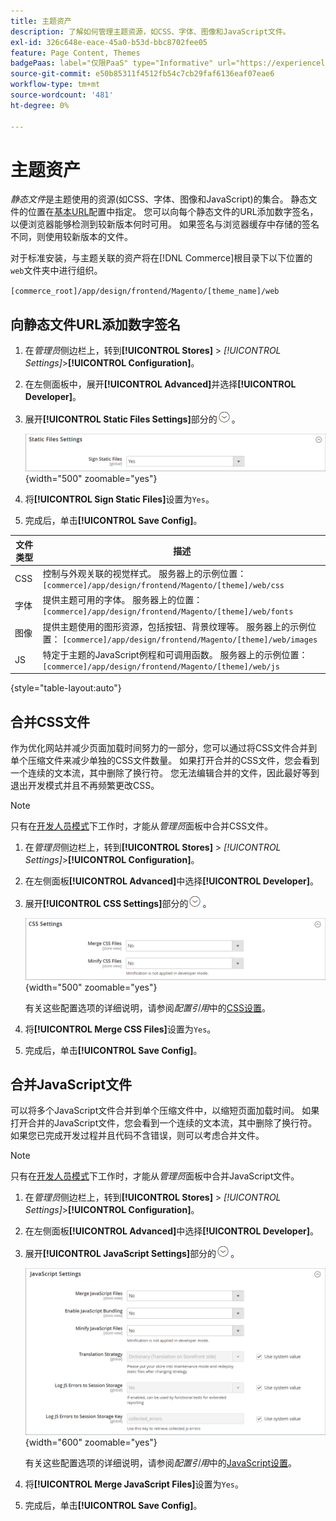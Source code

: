 ```yaml
---
title: 主题资产
description: 了解如何管理主题资源，如CSS、字体、图像和JavaScript文件。
exl-id: 326c648e-eace-45a0-b53d-bbc8702fee05
feature: Page Content, Themes
badgePaas: label="仅限PaaS" type="Informative" url="https://experienceleague.adobe.com/zh-hans/docs/commerce/user-guides/product-solutions" tooltip="仅适用于云项目(Adobe管理的PaaS基础架构)和内部部署项目上的Adobe Commerce 。"
source-git-commit: e50b85311f4512fb54c7cb29faf6136eaf07eae6
workflow-type: tm+mt
source-wordcount: '481'
ht-degree: 0%

---
```


# 主题资产

_静态文件_&#x200B;是主题使用的资源(如CSS、字体、图像和JavaScript)的集合。 静态文件的位置在[基本URL](../stores-purchase/store-urls.md)配置中指定。 您可以向每个静态文件的URL添加数字签名，以便浏览器能够检测到较新版本何时可用。 如果签名与浏览器缓存中存储的签名不同，则使用较新版本的文件。

对于标准安装，与主题关联的资产将在[!DNL Commerce]根目录下以下位置的`web`文件夹中进行组织。

`[commerce_root]/app/design/frontend/Magento/[theme_name]/web`

## 向静态文件URL添加数字签名

1. 在&#x200B;_管理员_&#x200B;侧边栏上，转到&#x200B;**[!UICONTROL Stores]** > _[!UICONTROL Settings]_>**[!UICONTROL Configuration]**。

1. 在左侧面板中，展开&#x200B;**[!UICONTROL Advanced]**&#x200B;并选择&#x200B;**[!UICONTROL Developer]**。

1. 展开&#x200B;**[!UICONTROL Static Files Settings]**&#x200B;部分的![扩展选择器](../assets/icon-display-expand.png)。

   ![静态文件设置](./assets/developer-static-files-settings.png){width="500" zoomable="yes"}

1. 将&#x200B;**[!UICONTROL Sign Static Files]**&#x200B;设置为`Yes`。

1. 完成后，单击&#x200B;**[!UICONTROL Save Config]**。

| 文件类型 | 描述 |
|--- |--- |
| CSS | 控制与外观关联的视觉样式。 服务器上的示例位置： `[commerce]/app/design/frontend/Magento/[theme]/web/css` |
| 字体 | 提供主题可用的字体。 服务器上的位置： `[commerce]/app/design/frontend/Magento/[theme]/web/fonts` |
| 图像 | 提供主题使用的图形资源，包括按钮、背景纹理等。 服务器上的示例位置： `[commerce]/app/design/frontend/Magento/[theme]/web/images` |
| JS | 特定于主题的JavaScript例程和可调用函数。 服务器上的示例位置： `[commerce]/app/design/frontend/Magento/[theme]/web/js` |

{style="table-layout:auto"}

## 合并CSS文件

作为优化网站并减少页面加载时间努力的一部分，您可以通过将CSS文件合并到单个压缩文件来减少单独的CSS文件数量。 如果打开合并的CSS文件，您会看到一个连续的文本流，其中删除了换行符。 您无法编辑合并的文件，因此最好等到退出开发模式并且不再频繁更改CSS。

>[!NOTE]
>
>只有在[开发人员模式](../systems/developer-tools.md#operation-modes)下工作时，才能从&#x200B;_管理员_&#x200B;面板中合并CSS文件。

1. 在&#x200B;_管理员_&#x200B;侧边栏上，转到&#x200B;**[!UICONTROL Stores]** > _[!UICONTROL Settings]_>**[!UICONTROL Configuration]**。

1. 在左侧面板&#x200B;**[!UICONTROL Advanced]**&#x200B;中选择&#x200B;**[!UICONTROL Developer]**。

1. 展开&#x200B;**[!UICONTROL CSS Settings]**&#x200B;部分的![扩展选择器](../assets/icon-display-expand.png)。

   ![CSS设置](./assets/developer-css-settings.png){width="500" zoomable="yes"}

   有关这些配置选项的详细说明，请参阅&#x200B;_配置引用_&#x200B;中的[CSS设置](../configuration-reference/advanced/developer.md#css-settings)。

1. 将&#x200B;**[!UICONTROL Merge CSS Files]**&#x200B;设置为`Yes`。

1. 完成后，单击&#x200B;**[!UICONTROL Save Config]**。

## 合并JavaScript文件

可以将多个JavaScript文件合并到单个压缩文件中，以缩短页面加载时间。 如果打开合并的JavaScript文件，您会看到一个连续的文本流，其中删除了换行符。 如果您已完成开发过程并且代码不含错误，则可以考虑合并文件。

>[!NOTE]
>
>只有在[开发人员模式](../systems/developer-tools.md#operation-modes)下工作时，才能从&#x200B;_管理员_&#x200B;面板中合并JavaScript文件。

1. 在&#x200B;_管理员_&#x200B;侧边栏上，转到&#x200B;**[!UICONTROL Stores]** > _[!UICONTROL Settings]_>**[!UICONTROL Configuration]**。

1. 在左侧面板&#x200B;**[!UICONTROL Advanced]**&#x200B;中选择&#x200B;**[!UICONTROL Developer]**。

1. 展开&#x200B;**[!UICONTROL JavaScript Settings]**&#x200B;部分的![扩展选择器](../assets/icon-display-expand.png)。

   ![JavaScript设置](./assets/developer-javascript-settings.png){width="600" zoomable="yes"}

   有关这些配置选项的详细说明，请参阅&#x200B;_配置引用_&#x200B;中的[JavaScript设置](../configuration-reference/advanced/developer.md#javascript-settings)。

1. 将&#x200B;**[!UICONTROL Merge JavaScript Files]**&#x200B;设置为`Yes`。

1. 完成后，单击&#x200B;**[!UICONTROL Save Config]**。
